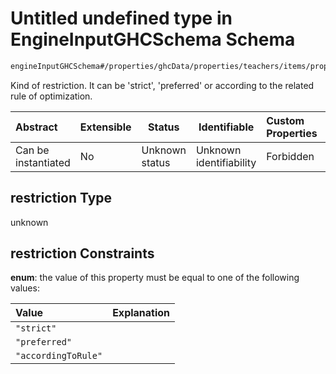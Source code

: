 # Untitled undefined type in EngineInputGHCSchema Schema

```txt
engineInputGHCSchema#/properties/ghcData/properties/teachers/items/properties/settings/items/properties/dailyOcupation/properties/maximumTeaching/properties/restriction
```

Kind of restriction. It can be 'strict', 'preferred' or according to the related rule of optimization.


| Abstract            | Extensible | Status         | Identifiable            | Custom Properties | Additional Properties | Access Restrictions | Defined In                                                         |
| :------------------ | ---------- | -------------- | ----------------------- | :---------------- | --------------------- | ------------------- | ------------------------------------------------------------------ |
| Can be instantiated | No         | Unknown status | Unknown identifiability | Forbidden         | Allowed               | none                | [ghc.schema.json\*](../out/ghc.schema.json "open original schema") |

## restriction Type

unknown

## restriction Constraints

**enum**: the value of this property must be equal to one of the following values:

| Value               | Explanation |
| :------------------ | ----------- |
| `"strict"`          |             |
| `"preferred"`       |             |
| `"accordingToRule"` |             |
